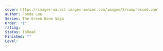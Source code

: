 ```yaml
---
cover: https://images-na.ssl-images-amazon.com/images/S/compressed.photo.goodreads.com/books/1547625704i/43587154.jpg
author: Fonda Lee
Series: The Green Bone Saga
Order: "1"
rating: 
Status: ToRead
Finished: ""
Level:
---
```








